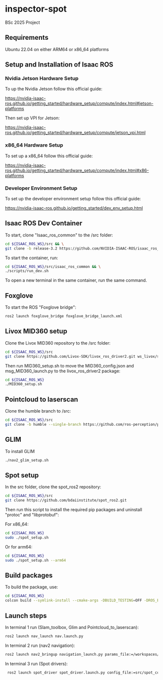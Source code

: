 # inspector-spot

BSc 2025 Project


## Requirements

Ubuntu 22.04 on either ARM64 or x86_64 platforms

## Setup and Installation of Isaac ROS

### Nvidia Jetson Hardware Setup

To  up the Nvidia Jetson follow this official guide:

https://nvidia-isaac-ros.github.io/getting_started/hardware_setup/compute/index.html#jetson-platforms

Then set up VPI for Jetson:

https://nvidia-isaac-ros.github.io/getting_started/hardware_setup/compute/jetson_vpi.html

### x86_64 Hardware Setup

To set up a x86_64 follow this official guide:

https://nvidia-isaac-ros.github.io/getting_started/hardware_setup/compute/index.html#x86-platforms

### Developer Environment Setup
To set up the developer environment setup follow this official guide:

https://nvidia-isaac-ros.github.io/getting_started/dev_env_setup.html

## Isaac ROS Dev Container

To start, clone "Isaac_ros_common" to the /src folder:

```bash
cd ${ISAAC_ROS_WS}/src && \
git clone -b release-3.2 https://github.com/NVIDIA-ISAAC-ROS/isaac_ros_common.git isaac_ros_common
```

To start the container, run:

```bash
cd ${ISAAC_ROS_WS}/src/isaac_ros_common && \
./scripts/run_dev.sh
```

To open a new terminal in the same container, run the same command.

## Foxglove
To start the ROS "Foxglove bridge":
```bash
ros2 launch foxglove_bridge foxglove_bridge_launch.xml
```

## Livox MID360 setup

Clone the Livox MID360 repository to the /src folder:

```bash
cd ${ISAAC_ROS_WS}/src
git clone https://github.com/Livox-SDK/livox_ros_driver2.git ws_livox/src/livox_ros_driver2
```

Then run MID360_setup.sh to move the MID360_config.json and msg_MID360_launch.py to the livox_ros_driver2 package:

```bash
cd ${ISAAC_ROS_WS}
./MID360_setup.sh
```

## Pointcloud to laserscan
Clone the humble branch to /src:

```bash
cd ${ISAAC_ROS_WS}/src
git clone -b humble --single-branch https://github.com/ros-perception/pointcloud_to_laserscan.git
```

## GLIM
To install GLIM

```bash
./nav2_glim_setup.sh
```

## Spot setup

In the src folder, clone the spot_ros2 repository:
```bash
cd ${ISAAC_ROS_WS}/src
git clone https://github.com/bdaiinstitute/spot_ros2.git
```

Then run this script to install the required pip packages and uninstall "protoc" and "libprotobuf":

For x86_64:
```bash
cd ${ISAAC_ROS_WS}
sudo ./spot_setup.sh
```
Or for arm64:
```bash
cd ${ISAAC_ROS_WS}
sudo ./spot_setup.sh --arm64
```
## Build packages

To build the package, use:
```bash
cd ${ISAAC_ROS_WS}
colcon build --symlink-install --cmake-args -DBUILD_TESTING=OFF -DROS_EDITION=ROS2 -DHUMBLE_ROS=humble
```
## Launch steps

In terminal 1 run (Slam_toolbox, Glim and Pointcloud_to_laserscan):

```bash
ros2 launch nav_launch nav.launch.py 
```
In terminal 2 run (nav2 navigation):

```bash
ros2 launch nav2_bringup navigation_launch.py params_file:=/workspaces/isaac_ros-dev/src/nav_launch/config/nav2_params.yaml 
```

In terminal 3 run (Spot drivers):

```bash
 ros2 launch spot_driver spot_driver.launch.py config_file:=src/spot_config.yaml 
```


